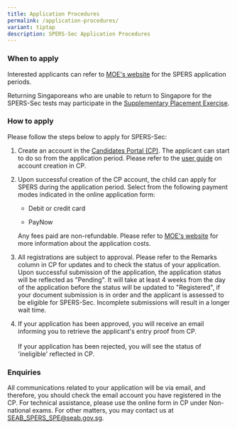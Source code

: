 ```yaml
---
title: Application Procedures
permalink: /application-procedures/
variant: tiptap
description: SPERS-Sec Application Procedures
---
```

<h3><strong>When to apply</strong></h3>
<p>Interested applicants can refer to <a href="https://www.moe.gov.sg/returning-singaporeans/secondary/spers/apply" rel="noopener noreferrer nofollow" target="_blank"><u>MOE's website</u></a> for
the SPERS application periods.</p>
<p>Returning Singaporeans who are unable to return to Singapore for the SPERS-Sec
tests may participate in the <a href="https://www.moe.gov.sg/returning-singaporeans/secondary/spe" rel="noopener noreferrer nofollow" target="_blank"><u>Supplementary Placement Exercise</u></a>.</p>
<h3><strong>How to apply</strong></h3>
<p>Please follow the steps below to apply for SPERS-Sec:</p>
<ol>
<li>
<p>Create an account in the&nbsp;<a href="https://myexams.seab.gov.sg/auth/login" rel="noopener noreferrer" target="_blank"><u>Candidates Portal (CP)</u></a>.
The applicant can start to do so from the application period. Please refer
to the <a href="/files/SPERS Sec/SPERS_User_Guide_for_Candidates_Portal.pdf" rel="noopener noreferrer nofollow" target="_blank"><u>user guide</u></a> on
account creation in CP.
<br>
</p>
</li>
<li>
<p>Upon successful creation of the CP account, the child can apply for SPERS
during the application period. Select from the following payment modes
indicated in the online application form:</p>
<ul data-tight="true" class="tight">
<li>
<p>Debit or credit card</p>
</li>
<li>
<p>PayNow
<br>
</p>
</li>
</ul>
<p>Any fees paid are non-refundable. Please refer to <a href="https://www.moe.gov.sg/returning-singaporeans/secondary/spers/apply" rel="noopener noreferrer nofollow" target="_blank"><u>MOE's website</u></a> for
more information about the application costs.
<br>
</p>
</li>
<li>
<p>All registrations are subject to approval. Please refer to the Remarks
column in CP for updates and to check the status of your application. Upon
successful submission of the application, the application status will be
reflected as "Pending". It will take at least 4 weeks from the day of the
application before the status will be updated to "Registered", if your
document submission is in order and the applicant is assessed to be eligible
for SPERS-Sec. Incomplete submissions will result in a longer wait time.
<br>
</p>
</li>
<li>
<p>If your application has been approved, you will receive an email informing
you to retrieve the applicant's entry proof from CP.
<br>
<br>If your application has been rejected, you will see the status of 'ineligible'
reflected in CP.</p>
</li>
</ol>
<h3><strong>Enquiries</strong></h3>
<p>All communications related to your application will be via email, and
therefore, you should check the email account you have registered in the
CP. For technical assistance, please use the online form in CP under Non-national
exams. For other matters, you may contact us at <a href="https://www.moe.gov.sg/returning-singaporeans/secondary/spers/apply" rel="noopener noreferrer nofollow" target="_blank"><u>SEAB_SPERS_SPE@seab.gov.sg</u></a>.</p>